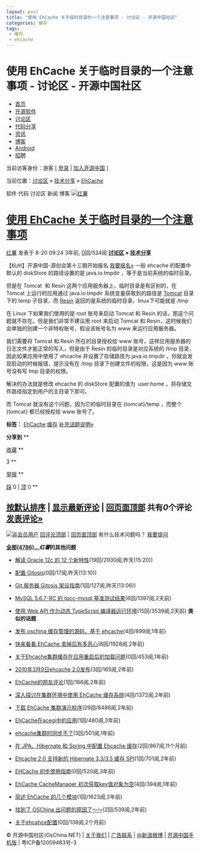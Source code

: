 ```yaml
---
layout: post
title: "使用 EhCache 关于临时目录的一个注意事项 - 讨论区 - 开源中国社区"
categories: 缓存
tags: 
 - 缓存
 - ehcache
--- 
```


# 使用 EhCache 关于临时目录的一个注意事项 - 讨论区 - 开源中国社区

* [首页](http://www.oschina.net/)
* [开源软件](http://www.oschina.net/project)
* [讨论区](http://www.oschina.net/question)
* [代码分享](http://www.oschina.net/code/list)
* [资讯](http://www.oschina.net/news)
* [博客](http://www.oschina.net/blog)
* [Android](http://www.oschina.net/android)
* [招聘](http://www.oschina.net/job)

当前访客身份：游客 [ [登录](http://www.oschina.net/home/login) | [加入开源中国](http://www.oschina.net/home/reg) ]

当前位置：[讨论区](http://www.oschina.net/question) » [技术分享](http://www.oschina.net/question?catalog=2) » [EhCache](http://www.oschina.net/p/ehcache)

软件 代码 讨论区 新闻 博客
[![红薯]( "红薯")](http://my.oschina.net/javayou)

# [使用 EhCache 关于临时目录的一个注意事项]()

[红薯](http://my.oschina.net/javayou) 发表于 8-20 09:24 3年前, [0](http://www.oschina.net/question/12_2368#answers)回/524阅
**[讨论区](http://www.oschina.net/question) » [技术分享](http://www.oschina.net/question?catalog=2)**

【杭州】开源中国-源创会第十三期开始报名 [我要报名»](http://www.oschina.net/question/28_72721)
一般 ehcache 的配置中默认的 diskStore 的路径设置的是 java.io.tmpdir ，等于是当前系统的临时目录。

但是在 Tomcat  和 Resin 这两个应用服务器上，临时目录是有区别的，在 Tomcat 上运行的应用通过 java.io.tmpdir 系统变量获取到的路径是 [Tomcat](http://www.oschina.net/p/tomcat) 目录下的 temp 子目录，而 [Resin](http://www.oschina.net/p/resin) 返回的是系统的临时目录，linux下可能就是 /tmp

在 Linux 下如果我们使用的是 root 账号来启动 Tomcat 和 Resin 的话，那这个问题就不存在。但是我们非常不建议用 root 来启动 Tomcat 和 Resin，这时候我们会单独的创建一个非特权账号，假设该账号名为 www 来运行应用服务器。

我们需要将 Tomcat 和 Resin 所在的目录授权给 www 账号，这样应用服务器的日志文件才能正常的写入，但是由于 Resin 的临时目录是对应系统的 /tmp 目录，因此如果应用中使用了 ehcache 并设置了存储路径为 java.io.tmpdir ，你就会发现启动的时候报错，提示没有在 /tmp 目录下创建文件的权限，这是因为 www 账号没有写 tmp 目录的权限。

解决的办法就是修改 ehcache 的 diskStore 配置的值为  user.home ，将存储文件路径指定到用户的主目录下即可。

而 Tomcat 就没有这个问题，因为它的临时目录在 {tomcat}/temp ，而整个 {tomcat} 都已经授权给 www 账号了。

**标签：** [EhCache](http://www.oschina.net/question/tag/ehcache "Java缓存框架 EhCache") [缓存](http://www.oschina.net/question/tag/cache)
[补充话题说明»]()

**分享到** []( "分享到新浪微博")[]( "分享到腾讯微博")**

[收藏]( "收藏此话题")
**

3
**

[举报]()
**

[踩]( "踩：这问题不知道在说什么，或者没什么用") 0 | [顶]( "顶：这问题很有用或者很清晰明了") 0
**
## [按默认排序](http://www.oschina.net/question/12_2368#answers) | [显示最新评论](http://www.oschina.net/question/12_2368?sort=time#answers) | [回页面顶部](http://www.oschina.net/question/12_2368#top)  []()共有*0*个评论 [发表评论»](http://www.oschina.net/question/12_2368#answerform)

[![非会员用户]( "非会员用户")](http://www.oschina.net/question/$link.user($g_user))   []( "粗体(Ctrl+B)")[]( "斜体(Ctrl+I)")[]( "下划线(Ctrl+U)")[]( "删除线")[]( "删除格式")[]( "编号")[]( "项目符号")[]( "文字颜色")[]( "文字背景")[]( "字体")[]( "文字大小")[]( "超级链接")[]( "取消超级链接")[]( "插入表情")[]( "插入程序代码或脚本")[]( "图片")[]( "插入Flash")[]( "引用某段文字")[]( "全选")[]( "HTML代码")[]( "关于")
[回评论顶部](http://www.oschina.net/question/12_2368#answers) | [回页面顶部](http://www.oschina.net/question/12_2368#top)
有什么技术问题吗？ [我要提问](http://www.oschina.net/question/ask)

**[全部(4786)...](http://my.oschina.net/javayou/?ft=bbs&scope=2&showme=1)*红薯*的其他问题**

* [解读 Oracle 12c 的 12 个新特性](http://www.oschina.net/question/12_73010 "解读 Oracle 12c 的 12 个新特性")(19回/2930阅,昨天(15:20))
* [配置 Gitosis](http://www.oschina.net/question/12_72989 "配置 Gitosis")(0回/17阅,昨天(13:10))
* [Git 服务器 Gitosis 架设指南](http://www.oschina.net/question/12_72988 "Git 服务器 Gitosis 架设指南")(1回/127阅,昨天(13:06))
* [MySQL 5.6.7-RC 的 tpcc-mysql 基准测试结果](http://www.oschina.net/question/12_72813 "MySQL 5.6.7-RC 的 tpcc-mysql 基准测试结果")(6回/1397阅,2天前)
* [使用 Web API 作为动态 TypeScript 编译器运行环境](http://www.oschina.net/question/12_72796 "使用 Web API 作为动态 TypeScript 编译器运行环境")(15回/3539阅,2天前)
**类似的话题**

* [发布 oschina 缓存管理的源码，基于 ehcache](http://www.oschina.net/question/12_12938 "发布 oschina 缓存管理的源码，基于 ehcache")(4回/899阅,1年前)
* [快来看看 EhCache 卖掉后有多恶心](http://www.oschina.net/question/12_3699 "快来看看 EhCache 卖掉后有多恶心")(8回/1928阅,2年前)
* [关于Ehcache集群缓存在应用重启后的加载问题](http://www.oschina.net/question/107963_13557 "关于Ehcache集群缓存在应用重启后的加载问题")(0回/453阅,1年前)
* [2010年3月9日ehcache 2.0发布](http://www.oschina.net/question/62530_4270 "2010年3月9日ehcache 2.0发布")(3回/165阅,2年前)
* [EhCache的网友评论](http://www.oschina.net/question/12_2940 "EhCache的网友评论")(1回/186阅,2年前)
* [深入探讨在集群环境中使用 EhCache 缓存系统](http://www.oschina.net/question/12_7773 "深入探讨在集群环境中使用 EhCache 缓存系统")(4回/1372阅,2年前)
* [下载 EhCache 集群演示程序](http://www.oschina.net/question/12_3984 "下载 EhCache 集群演示程序")(29回/8486阅,2年前)
* [EhCache在acegi中的应用](http://www.oschina.net/question/1_5194 "EhCache在acegi中的应用")(1回/480阅,3年前)
* [ehcache集群时同步不了](http://www.oschina.net/question/102297_17302 "ehcache集群时同步不了")(3回/501阅,1年前)
* [在 JPA、Hibernate 和 Spring 中配置 Ehcache 缓存](http://www.oschina.net/question/54100_31552 "在 JPA、Hibernate 和 Spring 中配置 Ehcache 缓存")(2回/967阅,11个月前)
* [Ehcache 2.0 支持新的 Hibernate 3.3/3.5 缓存 SPI](http://www.oschina.net/question/12_4358 "Ehcache 2.0 支持新的 Hibernate 3.3/3.5 缓存 SPI")(1回/701阅,2年前)
* [EHCache 初步使用指南](http://www.oschina.net/question/1_5192 "EHCache 初步使用指南 ")(0回/520阅,3年前)
* [EhCache CacheManager 初次获取key值对象为空](http://www.oschina.net/question/98610_14858 "EhCache CacheManager 初次获取key值对象为空")(4回/394阅,1年前)
* [简述 EhCache 的几个模块](http://www.oschina.net/question/8676_3506 "简述 EhCache 的几个模块")(1回/1623阅,2年前)
* [找到了 OSChina 出问题的原因了～～](http://www.oschina.net/question/12_8718 "找到了 OSChina 出问题的原因了～～")(2回/539阅,2年前)
* [关于ehcahce配置](http://www.oschina.net/question/163220_62999 "关于ehcahce配置")(0回/138阅,2个月前)

© 开源中国社区(OsChina.NET) | [关于我们](http://www.oschina.net/home/about) | [广告联系](mailto:oschina.net@gmail.com) | [@新浪微博](http://weibo.com/oschina2010) | [开源中国手机版](http://m.oschina.net/) | 粤ICP备12009483号-3

[]()[]()[]()
![]()
